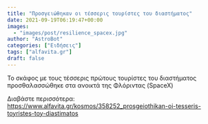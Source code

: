 ```yaml
---
title: "Προσγειώθηκαν οι τέσσερις τουρίστες του διαστήματος"
date: 2021-09-19T06:19:47+00:00
images:
  - "images/post/resilience_spacex.jpg"
author: "AstroBot"
categories: ["Ειδήσεις"]
tags: ["alfavita.gr"]
draft: false
---
```


Το σκάφος με τους τέσσερις πρώτους τουρίστες του διαστήματος προσθαλασσώθηκε στα ανοικτά της Φλόριντας (SpaceX)

Διαβάστε περισσότερα: https://www.alfavita.gr/kosmos/358252_prosgeiothikan-oi-tesseris-toyristes-toy-diastimatos
